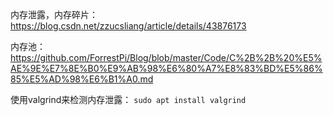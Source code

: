 内存泄露，内存碎片：https://blog.csdn.net/zzucsliang/article/details/43876173

内存池：https://github.com/ForrestPi/Blog/blob/master/Code/C%2B%2B%20%E5%AE%9E%E7%8E%B0%E9%AB%98%E6%80%A7%E8%83%BD%E5%86%85%E5%AD%98%E6%B1%A0.md

使用valgrind来检测内存泄露：
`sudo apt install valgrind`